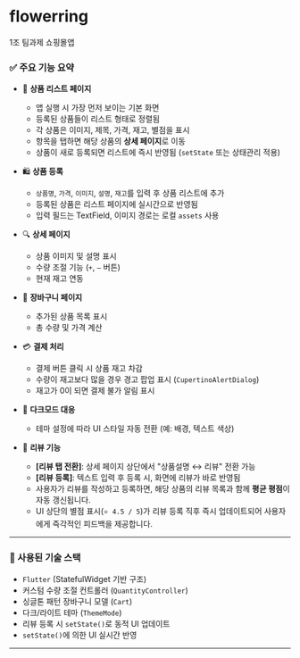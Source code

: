 # flowerring
1조 팀과제 쇼핑몰앱

### ✅ 주요 기능 요약

- 📄 **상품 리스트 페이지**
    - 앱 실행 시 가장 먼저 보이는 기본 화면
    - 등록된 상품들이 리스트 형태로 정렬됨
    - 각 상품은 이미지, 제목, 가격, 재고, 별점을  표시
    - 항목을 탭하면 해당 상품의 **상세 페이지**로 이동
    - 상품이 새로 등록되면 리스트에 즉시 반영됨 (`setState` 또는 상태관리 적용)

- 🛍️ **상품 등록**
    - `상품명`, `가격`, `이미지`, `설명`, `재고`를 입력 후 상품 리스트에 추가
    - 등록된 상품은 리스트 페이지에 실시간으로 반영됨
    - 입력 필드는 TextField, 이미지 경로는 로컬 `assets` 사용

- 🔍 **상세 페이지**
    - 상품 이미지 및 설명 표시
    - 수량 조절 기능 (`+`, `–` 버튼)
    - 현재 재고 연동

- 🛒 **장바구니 페이지**
    - 추가된 상품 목록 표시
    - 총 수량 및 가격 계산

- 💳 **결제 처리**
    - 결제 버튼 클릭 시 상품 재고 차감
    - 수량이 재고보다 많을 경우 경고 팝업 표시 (`CupertinoAlertDialog`)
    - 재고가 0이 되면 결제 불가 알림 표시

- 🌙 **다크모드 대응**
    - 테마 설정에 따라 UI 스타일 자동 전환 (예: 배경, 텍스트 색상)

- 📝 **리뷰 기능**
    - **[리뷰 탭 전환]**: 상세 페이지 상단에서 "상품설명 ↔ 리뷰" 전환 가능
    - **[리뷰 등록]**: 텍스트 입력 후 등록 시, 화면에 리뷰가 바로 반영됨
    - 사용자가 리뷰를 작성하고 등록하면, 해당 상품의 리뷰 목록과 함께 **평균 평점**이 자동 갱신됩니다.
    - UI 상단의 별점 표시(`⭐ 4.5 / 5`)가 리뷰 등록 직후 즉시 업데이트되어 사용자에게 즉각적인 피드백을 제공합니다.
---

### 📂 사용된 기술 스택

- `Flutter` (StatefulWidget 기반 구조)
- 커스텀 수량 조절 컨트롤러 (`QuantityController`)
- 싱글톤 패턴 장바구니 모델 (`Cart`)
- 다크/라이트 테마 (`ThemeMode`)
- 리뷰 등록 시 `setState()`로 동적 UI 업데이트
- `setState()`에 의한 UI 실시간 반영


---